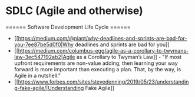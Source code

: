 # SDLC \(Agile and otherwise\)

====== Software Development Life Cycle ======

* [[https://medium.com/@niant/why-deadlines-and-sprints-are-bad-for-you-7ee87be5d0f0|Why deadlines and sprints are bad for you]]
* [[https://medium.com/columbus-egg/agile-as-a-corollary-to-twymans-law-3ec547192ab2|Agile as a Corollary to Twyman’s Law]] - "If most upfront requirements are non-value adding, then learning your way forward is more important than executing a plan. That, by the way, is Agile in a nutshell."
* [[https://www.forbes.com/sites/stevedenning/2019/05/23/understanding-fake-agile/|Understanding Fake Agile]]